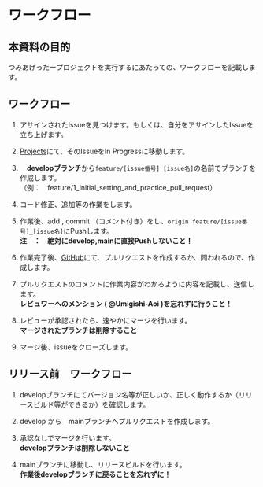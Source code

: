 # ワークフロー

## 本資料の目的
つみあげったープロジェクトを実行するにあたっての、ワークフローを記載します。

## ワークフロー

1. アサインされたIssueを見つけます。もしくは、自分をアサインしたIssueを立ち上げます。

2. [Projects](https://github.com/flutteruniv/tumiagetter/projects/1)にて、そのIssueをIn Progressに移動します。

3. 　**developブランチ**から``feature/[issue番号]_[issue名]``の名前でブランチを作成します。  
（例：　feature/1_initial_setting_and_practice_pull_request）

4. コード修正、追加等の作業をします。

5. 作業後、add , commit （コメント付き）をし、``origin feature/[issue番号]_[issue名]``にPushします。  
**注　：　絶対にdevelop,mainに直接Pushしないこと！**

6. 作業完了後、[GitHub](https://github.com/flutteruniv/tumiagetter)にて、プルリクエストを作成するか、問われるので、作成します。

7. プルリクエストのコメントに作業内容がわかるように内容を記載し、送信します。  
**レビュワーへのメンション ( @Umigishi-Aoi )を忘れずに行うこと！**

8. レビューが承認されたら、速やかにマージを行います。  
**マージされたブランチは削除すること**

9. マージ後、issueをクローズします。

## リリース前　ワークフロー

1. developブランチにてバージョン名等が正しいか、正しく動作するか（リリースビルド等ができるか）を確認します。

2. develop から　mainブランチへプルリクエストを作成します。

3. 承認なしでマージを行います。  
**developブランチは削除しないこと**

4. mainブランチに移動し、リリースビルドを行います。  
**作業後developブランチに戻ることを忘れずに！**
